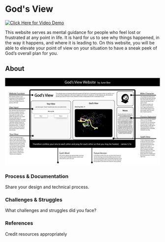 # God's View
<!-- 1-2 sentence description of assignment. Nice to include a screenshot or .gif of the site in action. -->
[![Click Here for Video Demo](https://youtu.be/JLcgsHWjtmQ)](https://youtu.be/JLcgsHWjtmQ)

This website serves as mental guidance for people who feel lost or frustrated at any point in life. It is hard for us to see why things happened, in the way it happens, and where it is leading to. On this website, you will be able to elevate your point of view on your situation to have a sneak peek of God’s overall plan for you.
## About
![alt text](assets/overview.jpg)
### Process & Documentation
Share your design and technical process.
### Challenges & Struggles
What challenges and struggles did you face?
### References
Credit resources appropriately 
